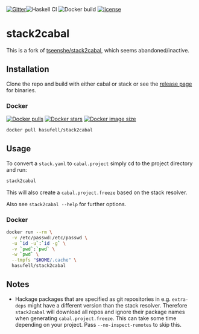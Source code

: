 [![Gitter](https://badges.gitter.im/hasufell/stack2cabal.svg)](https://gitter.im/hasufell/stack2cabal?utm_source=badge&utm_medium=badge&utm_campaign=pr-badge)![Haskell CI](https://github.com/hasufell/stack2cabal/workflows/Haskell%20CI/badge.svg)
![Docker build](https://github.com/hasufell/stack2cabal/workflows/Docker%20build/badge.svg)
[![license](https://img.shields.io/github/license/hasufell/stack2cabal.svg)](LICENSE)

# stack2cabal

This is a fork of [tseenshe/stack2cabal](https://gitlab.com/tseenshe/stack2cabal),
which seems abandoned/inactive.

## Installation

Clone the repo and build with either cabal or stack or see the [release page](https://github.com/hasufell/stack2cabal/releases)
for binaries.

### Docker

[![Docker pulls](https://img.shields.io/docker/pulls/hasufell/stack2cabal.svg)](https://hub.docker.com/repository/docker/hasufell/stack2cabal)
[![Docker stars](https://img.shields.io/docker/stars/hasufell/stack2cabal.svg)](https://hub.docker.com/repository/docker/hasufell/stack2cabal)
[![Docker image size](https://img.shields.io/docker/image-size/hasufell/stack2cabal/latest.svg)](https://hub.docker.com/repository/docker/hasufell/stack2cabal)

```sh
docker pull hasufell/stack2cabal
```

## Usage

To convert a `stack.yaml` to `cabal.project` simply cd to the project directory and run:

```sh
stack2cabal
```

This will also create a `cabal.project.freeze` based on the stack resolver.

Also see `stack2cabal --help` for further options.

### Docker

```sh
docker run --rm \
  -v /etc/passwd:/etc/passwd \
  -u `id -u`:`id -g` \
  -v `pwd`:`pwd` \
  -w `pwd` \
  --tmpfs "$HOME/.cache" \
  hasufell/stack2cabal
```

## Notes

- Hackage packages that are specified as git repositories in e.g. `extra-deps` might
have a different version than the stack resolver. Therefore `stack2cabal` will download
all repos and ignore their package names when generating `cabal.project.freeze`.
This can take some time depending on your project. Pass `--no-inspect-remotes` to skip this.
